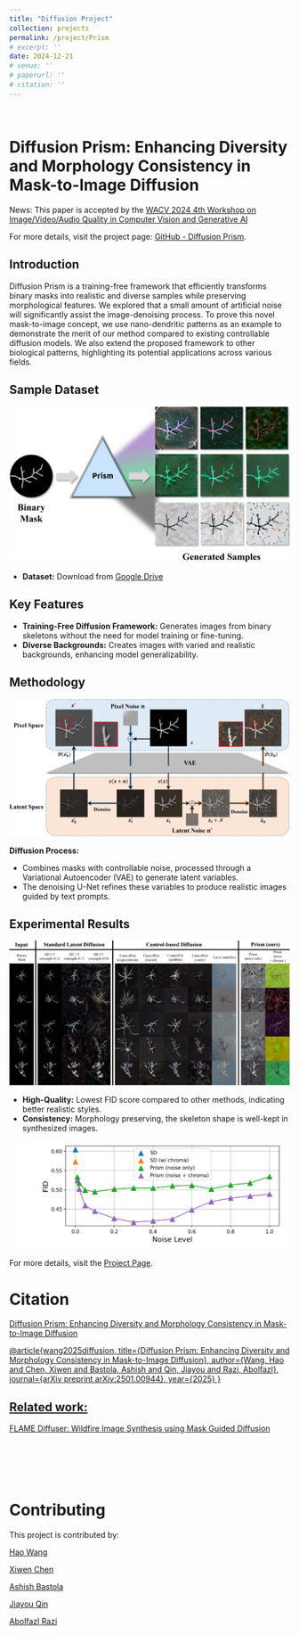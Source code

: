 ```yaml
---
title: "Diffusion Project"
collection: projects
permalink: /project/Prism
# excerpt: ''
date: 2024-12-21
# venue: ''
# paperurl: ''
# citation: ''
---
```


<br>

# Diffusion Prism: Enhancing Diversity and Morphology Consistency in Mask-to-Image Diffusion

News: This paper is accepted by the [WACV 2024 4th Workshop on Image/Video/Audio Quality in Computer Vision and Generative AI](https://wacv2025-image-quality-workshop2.github.io/index.html)

For more details, visit the project page: [GitHub - Diffusion Prism](https://github.com/AIS-Clemson/diffusion_prism).

## Introduction

Diffusion Prism is a training-free framework that efficiently transforms binary masks into realistic and diverse samples while preserving morphological features. We explored that a small amount of artificial noise will significantly assist the image-denoising process. To prove this novel mask-to-image concept, we use nano-dendritic patterns as an example to demonstrate the merit of our method compared to existing controllable diffusion models. We also extend the proposed framework to other biological patterns, highlighting its potential applications across various fields. 

## Sample Dataset

<!-- <img src="../images/Diffusion/Prism/teaser_2.jpg" width=70%> -->
![Sample of Dataset](../images/Diffusion/Prism/teaser_2.jpg)

- **Dataset:** Download from [Google Drive]()


## Key Features

- **Training-Free Diffusion Framework:** Generates images from binary skeletons without the need for model training or fine-tuning.
- **Diverse Backgrounds:** Creates images with varied and realistic backgrounds, enhancing model generalizability.

## Methodology

<!-- <img src="../images/Diffusion/Prism/latent_4.jpg" width=100%> -->
![Sample of Dataset](../images/Diffusion/Prism/latent_4.jpg)

**Diffusion Process:**
   - Combines masks with controllable noise, processed through a Variational Autoencoder (VAE) to generate latent variables.
   - The denoising U-Net refines these variables to produce realistic images guided by text prompts.


## Experimental Results

<!-- <img src="../images/Diffusion/Prism/grid_3.jpg" width=100%> -->
![Sample of Dataset](../images/Diffusion/Prism/grid_3.jpg)

- **High-Quality:** Lowest FID score compared to other methods, indicating better realistic styles.
- **Consistency:** Morphology preserving, the skeleton shape is well-kept in synthesized images.

<!-- <img src="../images/Diffusion/Prism/abl.png" width=70%> -->
![Sample of Dataset](../images/Diffusion/Prism/abl.png)

For more details, visit the [Project Page](https://arazi2.github.io/aisends.github.io/project/Prism).



# Citation 
<a href="https://arxiv.org/abs/2501.00944">Diffusion Prism: Enhancing Diversity and Morphology Consistency in Mask-to-Image Diffusion

@article{wang2025diffusion,
  title={Diffusion Prism: Enhancing Diversity and Morphology Consistency in Mask-to-Image Diffusion},
  author={Wang, Hao and Chen, Xiwen and Bastola, Ashish and Qin, Jiayou and Razi, Abolfazl},
  journal={arXiv preprint arXiv:2501.00944},
  year={2025}
}



## Related work:

<a href="https://arxiv.org/abs/2403.03463">FLAME Diffuser: Wildfire Image Synthesis using Mask Guided Diffusion</a>

<br>
<br>
<br>
<br>



# Contributing
This project is contributed by: 

<a href="hao9@g.clemson.edu">Hao Wang</a>

<a href="xiwenc@g.clemson.edu">Xiwen Chen</a>

<a href="abastol@g.clemson.edu">Ashish Bastola</a>

<a href="jiayou@mytracker.ai">Jiayou Qin</a>

<a href="arazi@clemson.edu">Abolfazl Razi</a>






